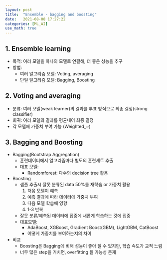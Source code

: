```yaml
---
layout: post
title:  "Ensemble - bagging and boosting"
date:   2021-08-08 17:27:22
categories: [ML_AI]
use_math: true
---
```


## 1. Ensemble learning
* 목적: 여러 모델을 하나의 모델로 연결해, 더 좋은 성능을 추구
* 방법: 
  * 여러 알고리즘 모델: Voting, averaging
  * 단일 알고리즘 모델: Bagging, Boosting

## 2. Voting and averaging
* 분류: 여러 모델(weak learner)의 결과를 투표 방식으로 최종 결정(strong classifier)
* 회귀: 여러 모델의 결과를 평균내어 최종 결정
* 각 모델에 가중치 부여 가능 (Weighted_~)

## 3. Bagging and Boosting
* Bagging(Bootstrap Aggregation)
  * 훈련데이터에서 알고리즘마다 별도의 훈련세트 추출
  * 대표 모델:
    * Randomforest: 다수의 decision tree 활용
* Boosting
  * 샘플 추출시 잘못 분류된 data 50%를 재학습 or 가중치 활용
    1. 처음 모델이 예측
    2. 예측 결과에 따라 데이터에 가중치 부여
    3. 다음 모델 학습에 영향
    4. 1-3 반복
  * 잘못 분류/예측된 데이터에 집중에 새롭게 학습하는 것에 집중
  * 대표모델:
    * AdaBoost, XGBoost, Gradient Boost(GBM), LightGBM, CatBoost
    * 어떻게 가중치를 부여하는지의 차이
* 비교
  * Boosting은 Bagging에 비해 성능이 좋아 질 수 있지만, 학습 속도가 교적 느림
  * 너무 많은 step을 거치면, overfitting 될 가능성 존재